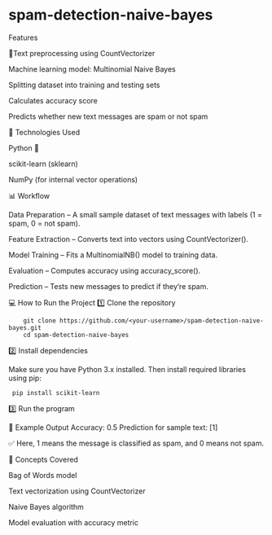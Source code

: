 # spam-detection-naive-bayes
Features

🚀Text preprocessing using CountVectorizer

Machine learning model: Multinomial Naive Bayes

Splitting dataset into training and testing sets

Calculates accuracy score

Predicts whether new text messages are spam or not spam

🧩 Technologies Used

Python 🐍

scikit-learn (sklearn)

NumPy (for internal vector operations)

📊 Workflow

Data Preparation – A small sample dataset of text messages with labels (1 = spam, 0 = not spam).

Feature Extraction – Converts text into vectors using CountVectorizer().

Model Training – Fits a MultinomialNB() model to training data.

Evaluation – Computes accuracy using accuracy_score().

Prediction – Tests new messages to predict if they’re spam.

💻 How to Run the Project
1️⃣ Clone the repository
        
        git clone https://github.com/<your-username>/spam-detection-naive-bayes.git
        cd spam-detection-naive-bayes

2️⃣ Install dependencies

Make sure you have Python 3.x installed.
Then install required libraries using pip:


     pip install scikit-learn

3️⃣ Run the program

🧪 Example Output
Accuracy: 0.5
Prediction for sample text: [1]


✅ Here, 1 means the message is classified as spam, and 0 means not spam.

📘 Concepts Covered

Bag of Words model

Text vectorization using CountVectorizer

Naive Bayes algorithm

Model evaluation with accuracy metric
